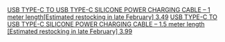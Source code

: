 [USB TYPE-C TO USB TYPE-C SILICONE POWER CHARGING CABLE – 1 meter length[Estimated restocking in late February] 3.49](https://pine64.com/product/usb-type-c-to-usb-type-c-silicone-power-charging-cable-1-meter-length/) [USB TYPE-C TO USB TYPE-C SILICONE POWER CHARGING CABLE – 1.5 meter length [Estimated restocking in late February] 3.99](https://pine64.com/product/usb-type-c-to-usb-type-c-silicone-power-charging-cable-1-5-meter-length/)
